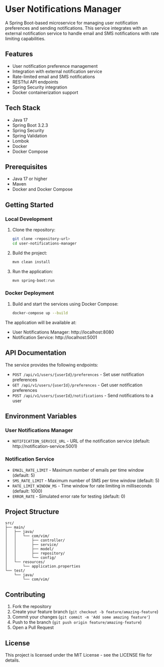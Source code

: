 # User Notifications Manager

A Spring Boot-based microservice for managing user notification preferences and sending notifications. This service integrates with an external notification service to handle email and SMS notifications with rate limiting capabilities.

## Features

- User notification preference management
- Integration with external notification service
- Rate-limited email and SMS notifications
- RESTful API endpoints
- Spring Security integration
- Docker containerization support

## Tech Stack

- Java 17
- Spring Boot 3.2.3
- Spring Security
- Spring Validation
- Lombok
- Docker
- Docker Compose

## Prerequisites

- Java 17 or higher
- Maven
- Docker and Docker Compose

## Getting Started

### Local Development

1. Clone the repository:

   ```bash
   git clone <repository-url>
   cd user-notifications-manager
   ```

2. Build the project:

   ```bash
   mvn clean install
   ```

3. Run the application:
   ```bash
   mvn spring-boot:run
   ```

### Docker Deployment

1. Build and start the services using Docker Compose:
   ```bash
   docker-compose up --build
   ```

The application will be available at:

- User Notifications Manager: http://localhost:8080
- Notification Service: http://localhost:5001

## API Documentation

The service provides the following endpoints:

- `POST /api/v1/users/{userId}/preferences` - Set user notification preferences
- `GET /api/v1/users/{userId}/preferences` - Get user notification preferences
- `POST /api/v1/users/{userId}/notifications` - Send notifications to a user

## Environment Variables

### User Notifications Manager

- `NOTIFICATION_SERVICE_URL` - URL of the notification service (default: http://notification-service:5001)

### Notification Service

- `EMAIL_RATE_LIMIT` - Maximum number of emails per time window (default: 5)
- `SMS_RATE_LIMIT` - Maximum number of SMS per time window (default: 5)
- `RATE_LIMIT_WINDOW_MS` - Time window for rate limiting in milliseconds (default: 1000)
- `ERROR_RATE` - Simulated error rate for testing (default: 0)

## Project Structure

```
src/
├── main/
│   ├── java/
│   │   └── com/vim/
│   │       ├── controller/
│   │       ├── service/
│   │       ├── model/
│   │       ├── repository/
│   │       └── config/
│   └── resources/
│       └── application.properties
└── test/
    └── java/
        └── com/vim/
```

## Contributing

1. Fork the repository
2. Create your feature branch (`git checkout -b feature/amazing-feature`)
3. Commit your changes (`git commit -m 'Add some amazing feature'`)
4. Push to the branch (`git push origin feature/amazing-feature`)
5. Open a Pull Request

## License

This project is licensed under the MIT License - see the LICENSE file for details.
